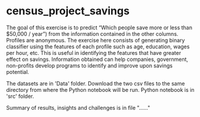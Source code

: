 # census_project_savings

The goal of this exercise is to predict “Which people save more or less than $50,000 / year”) from the information contained in 
the other columns. Profiles are anonymous. The exercise here consists of generating binary classifier using the features of each profile 
such as age, education, wages per hour, etc. This is useful in identifying the features that have greater effect on savings. Information 
obtained can help companies, government, non-profits develop programs to identify and improve upon savings potential.

The datasets are in 'Data' folder. Download the two csv files to the same directory from where the Python notebook will be run.
Python notebook is in 'src' folder.

Summary of results, insights and challenges is in file "......"
